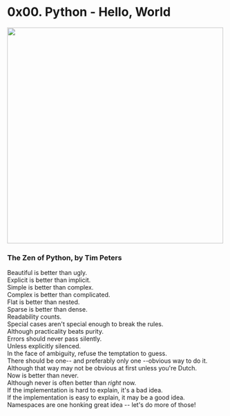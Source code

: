 # 0x00. Python - Hello, World

<img src="https://s3.amazonaws.com/intranet-projects-files/holbertonschool-higher-level_programming+/231/Flyingcircus_2.jpg" width="500" height="auto">

### The Zen of Python, by Tim Peters

Beautiful is better than ugly.</br>
Explicit is better than implicit.</br>
Simple is better than complex.</br>
Complex is better than complicated.</br>
Flat is better than nested.</br>
Sparse is better than dense.</br>
Readability counts.</br>
Special cases aren't special enough to break the rules.</br>
Although practicality beats purity.</br>
Errors should never pass silently.</br>
Unless explicitly silenced.</br>
In the face of ambiguity, refuse the temptation to guess.</br>
There should be one-- and preferably only one --obvious way to do it.</br>
Although that way may not be obvious at first unless you're Dutch.</br>
Now is better than never.</br>
Although never is often better than *right* now.</br>
If the implementation is hard to explain, it's a bad idea.</br>
If the implementation is easy to explain, it may be a good idea.</br>
Namespaces are one honking great idea -- let's do more of those!</br>
